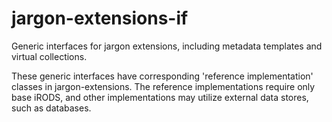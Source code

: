 # jargon-extensions-if
Generic interfaces for jargon extensions, including metadata templates and virtual collections.  

These generic interfaces have corresponding 'reference implementation' classes in jargon-extensions.  The reference implementations require only base iRODS, and other implementations may utilize external data stores, such as databases.
